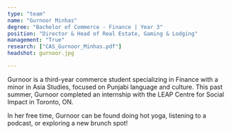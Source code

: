 ```yaml
---
type: "team"
name: "Gurnoor Minhas"
degree: "Bachelor of Commerce - Finance | Year 3"
position: "Director & Head of Real Estate, Gaming & Lodging"
management: "True"
research: ["CAS_Gurnoor_Minhas.pdf"]
headshot: gurnoor.jpg

---
```


Gurnoor is a third-year commerce student specializing in Finance with a minor in Asia Studies, focused on Punjabi language and culture. This past summer, Gurnoor completed an internship with the LEAP Centre for Social Impact in Toronto, ON. 
 
In her free time, Gurnoor can be found doing hot yoga, listening to a podcast, or exploring a new brunch spot!

